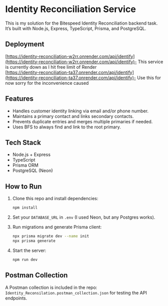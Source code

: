 # Identity Reconciliation Service

This is my solution for the Bitespeed Identity Reconciliation backend task. It’s built with Node.js, Express, TypeScript, Prisma, and PostgreSQL.

## Deployment

[https://identity-reconciliation-w2rr.onrender.com/api/identify](https://identity-reconciliation-w2rr.onrender.com/api/identify)- This service is currently down as I hit free limit of Render                 
[https://identity-reconciliation-ta37.onrender.com/api/identify](https://identity-reconciliation-ta37.onrender.com/api/identify)- Use this for now sorry for the inconvenience caused

## Features

* Handles customer identity linking via email and/or phone number.
* Maintains a primary contact and links secondary contacts.
* Prevents duplicate entries and merges multiple primaries if needed.
* Uses BFS to always find and link to the root primary.

## Tech Stack

* Node.js + Express
* TypeScript
* Prisma ORM
* PostgreSQL (Neon)

## How to Run

1. Clone this repo and install dependencies:

   ```bash
   npm install
   ```
2. Set your `DATABASE_URL` in `.env` (I used Neon, but any Postgres works).
3. Run migrations and generate Prisma client:

   ```bash
   npx prisma migrate dev --name init
   npx prisma generate
   ```
4. Start the server:

   ```bash
   npm run dev
   ```

## Postman Collection

A Postman collection is included in the repo: `Identity_Reconsilation.postman_collection.json` for testing the API endpoints.


